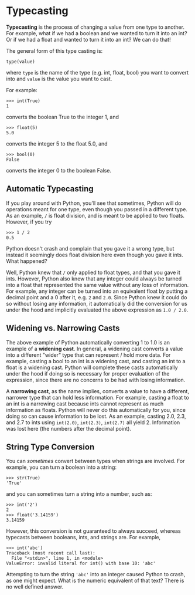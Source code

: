 # Typecasting
**Typecasting** is the process of changing a value from one type to another.
For example, what if we had a boolean and we wanted to turn it into an int?
Or if we had a float and wanted to turn it into an int? We can do that!

The general form of this type casting is:
```
type(value)
```
where `type` is the name of the type (e.g. int, float, bool) you want to convert
into and `value` is the value you want to cast.

For example:

```
>>> int(True)
1
```
converts the boolean True to the integer 1, and

```
>>> float(5)
5.0
```
converts the integer 5 to the float 5.0, and

```
>>> bool(0)
False
```
converts the integer 0 to the boolean False.

## Automatic Typecasting
If you play around with Python, you'll see that sometimes, Python will do
operations meant for one type, even though you passed in a different type.
As an example, `/` is float division, and is meant to be applied to two floats.
However, if you try
```
>>> 1 / 2
0.5
```
Python doesn't crash and complain that you gave it a wrong type, but instead
it seemingly does float division here even though you gave it ints. What happened?

Well, Python knew that `/` only applied to float types, and that you gave
it ints. However, Python also knew that any integer could always be turned
into a float that represented the same value without any loss of information.
For example, any integer can be turned into an equivalent float by putting a
decimal point and a 0 after it, e.g. `2` and `2.0`. Since Python knew it could
do so without losing any information, it automatically did the conversion
for us under the hood and implicitly evaluated the above expression as `1.0 / 2.0`.

## Widening vs. Narrowing Casts
The above example of Python automatically converting 1 to 1.0 is an example of a
**widening cast**. In general, a widening cast converts a value into a different "wider"
type that can represent / hold more data. For example, casting a bool to an int
is a widening cast, and casting an int to a float is a widening cast.
Python will complete these casts automatically under the hood if doing so
is necessary for proper evaluation of the expression, since there are no
concerns to be had with losing information.

A **narrowing cast**, as the name implies, converts a value to have a different,
narrower type that can hold less information. For example, casting a float to
an int is a narrowing cast because ints cannot represent as much information
as floats. Python will never do this automatically for you, since doing so
can cause information to be lost. As an example, casting 2.0, 2.3, and 2.7
to ints using `int(2.0)`, `int(2.3)`, `int(2.7)` all yield 2. Information was
lost here (the numbers after the decimal point).

## String Type Conversion

You can *sometimes* convert between types when strings are involved. For example,
you can turn a boolean into a string:
```
>>> str(True)
'True'
```

and you can sometimes turn a string into a number, such as:
```
>>> int('2')
2
>>> float('3.14159')
3.14159
```

However, this conversion is not guaranteed to always succeed, whereas typecasts
between booleans, ints, and strings are. For example,

```
>>> int('abc')
Traceback (most recent call last):
  File "<stdin>", line 1, in <module>
ValueError: invalid literal for int() with base 10: 'abc'
```

Attempting to turn the string `'abc'` into an integer caused Python to crash, as
one might expect. What is the numeric equivalent of that text? There is no
well defined answer.